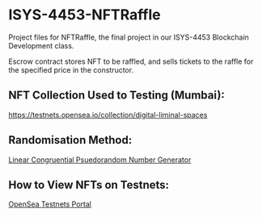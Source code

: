 # ISYS-4453-NFTRaffle

 Project files for NFTRaffle, the final project in our ISYS-4453 Blockchain Development class.

 Escrow contract stores NFT to be raffled, and sells tickets to the raffle for the specified price in the constructor.

## NFT Collection Used to Testing (Mumbai):

https://testnets.opensea.io/collection/digital-liminal-spaces

## Randomisation Method:

[Linear Congruential Psuedorandom Number Generator](https://en.wikipedia.org/wiki/Linear_congruential_generator)

## How to View NFTs on Testnets:

[OpenSea Testnets Portal](https://testnets.opensea.io/)